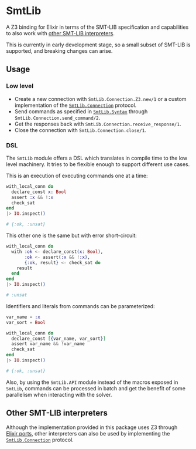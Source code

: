 # SmtLib

A Z3 binding for Elixir in terms of the SMT-LIB specification
and capabilities to also work with 
[other SMT-LIB interpreters](#other-smt-lib-interpreters).

This is currently in early development stage, so a small subset of 
SMT-LIB is supported, and breaking changes can arise.

## Usage 

### Low level

- Create a new connection with `SmtLib.Connection.Z3.new/1` or 
a custom implementation of the 
[`SmtLib.Connection`](./lib/smt_lib/connection.ex) protocol.
- Send commands as specified in 
[`SmtLib.Syntax`](./lib/smt_lib/syntax.ex) through 
`SmtLib.Connection.send_command/2`.
- Get the responses back with `SmtLib.Connection.receive_response/1`.
- Close the connection with `SmtLib.Connection.close/1`.

### DSL

The `SmtLib` module offers a DSL which translates in compile time
to the low level machinery. It tries to be flexible enough to 
support different use cases.

This is an execution of executing commands one at a time:

```elixir
with_local_conn do
  declare_const x: Bool
  assert :x && !:x
  check_sat
end
|> IO.inspect()

# {:ok, :unsat}
```

This other one is the same but with error short-circuit:

```elixir
with_local_conn do
  with :ok <- declare_const(x: Bool),
       :ok <- assert(:x && !:x),
       {:ok, result} <- check_sat do
    result
  end
end
|> IO.inspect()

# :unsat
```

Identifiers and literals from commands can be parameterized:

```elixir
var_name = :x
var_sort = Bool

with_local_conn do
  declare_const [{var_name, var_sort}]
  assert var_name && !var_name
  check_sat
end
|> IO.inspect()

# {:ok, :unsat}
```

Also, by using the `SmtLib.API` module instead of the macros exposed in `SmtLib`, commands can be processed in batch and get the benefit of some parallelism when interacting with the solver.

## Other SMT-LIB interpreters

Although the implementation provided in this package uses Z3 through  
[Elixir ports](https://hexdocs.pm/elixir/Port.html), 
other interpreters can also be used by implementing the 
[`SmtLib.Connection`](./lib/smt_lib/connection.ex) protocol.

